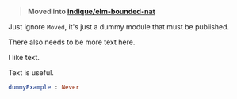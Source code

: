 > **Moved into [indique/elm-bounded-nat](https://package.elm-lang.org/packages/indique/elm-bounded-nat/latest/)**

Just ignore `Moved`, it's just a dummy module that must be published.

There also needs to be more text here.

I like text.

Text is useful.

```elm
dummyExample : Never
```